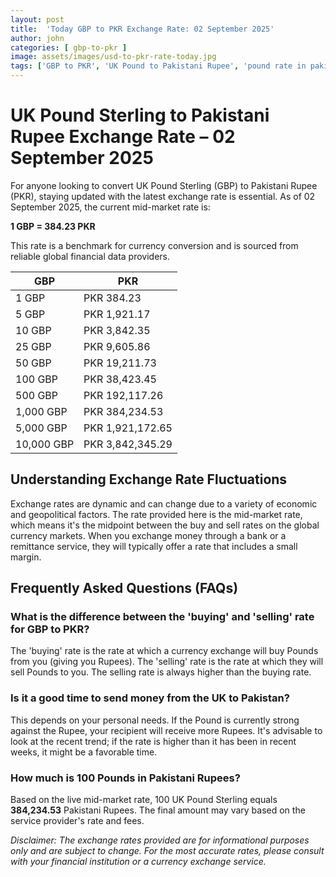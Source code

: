 ```yaml
---
layout: post
title:  'Today GBP to PKR Exchange Rate: 02 September 2025'
author: john
categories: [ gbp-to-pkr ]
image: assets/images/usd-to-pkr-rate-today.jpg
tags: ['GBP to PKR', 'UK Pound to Pakistani Rupee', 'pound rate in pakistan', 'great britain pound to pkr', 'uk to pakistan money transfer']
---
```


# UK Pound Sterling to Pakistani Rupee Exchange Rate – 02 September 2025

For anyone looking to convert UK Pound Sterling (GBP) to Pakistani Rupee (PKR), staying updated with the latest exchange rate is essential. As of 02 September 2025, the current mid-market rate is:

**1 GBP = 384.23 PKR**

This rate is a benchmark for currency conversion and is sourced from reliable global financial data providers.

| GBP | PKR |
| --- | --- |
| 1 GBP | PKR 384.23 |
| 5 GBP | PKR 1,921.17 |
| 10 GBP | PKR 3,842.35 |
| 25 GBP | PKR 9,605.86 |
| 50 GBP | PKR 19,211.73 |
| 100 GBP | PKR 38,423.45 |
| 500 GBP | PKR 192,117.26 |
| 1,000 GBP | PKR 384,234.53 |
| 5,000 GBP | PKR 1,921,172.65 |
| 10,000 GBP | PKR 3,842,345.29 |


## Understanding Exchange Rate Fluctuations

Exchange rates are dynamic and can change due to a variety of economic and geopolitical factors. The rate provided here is the mid-market rate, which means it's the midpoint between the buy and sell rates on the global currency markets. When you exchange money through a bank or a remittance service, they will typically offer a rate that includes a small margin.

## Frequently Asked Questions (FAQs)

### What is the difference between the 'buying' and 'selling' rate for GBP to PKR?

The 'buying' rate is the rate at which a currency exchange will buy Pounds from you (giving you Rupees). The 'selling' rate is the rate at which they will sell Pounds to you. The selling rate is always higher than the buying rate.

### Is it a good time to send money from the UK to Pakistan?

This depends on your personal needs. If the Pound is currently strong against the Rupee, your recipient will receive more Rupees. It's advisable to look at the recent trend; if the rate is higher than it has been in recent weeks, it might be a favorable time.

### How much is 100 Pounds in Pakistani Rupees?

Based on the live mid-market rate, 100 UK Pound Sterling equals **384,234.53** Pakistani Rupees. The final amount may vary based on the service provider's rate and fees.



*Disclaimer: The exchange rates provided are for informational purposes only and are subject to change. For the most accurate rates, please consult with your financial institution or a currency exchange service.*
